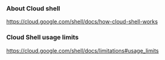 ### About Cloud shell
https://cloud.google.com/shell/docs/how-cloud-shell-works


### Cloud Shell usage limits
https://cloud.google.com/shell/docs/limitations#usage_limits

